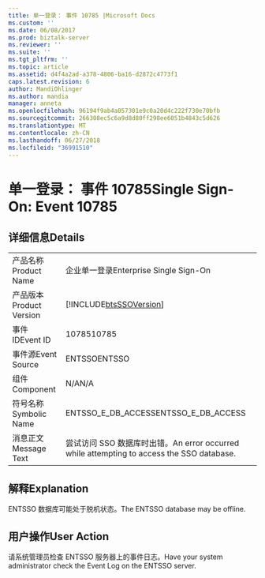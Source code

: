 ```yaml
---
title: 单一登录： 事件 10785 |Microsoft Docs
ms.custom: ''
ms.date: 06/08/2017
ms.prod: biztalk-server
ms.reviewer: ''
ms.suite: ''
ms.tgt_pltfrm: ''
ms.topic: article
ms.assetid: d4f4a2ad-a378-4806-ba16-d2872c4773f1
caps.latest.revision: 6
author: MandiOhlinger
ms.author: mandia
manager: anneta
ms.openlocfilehash: 96194f9ab4a057301e9c0a20d4c222f730e70bfb
ms.sourcegitcommit: 266308ec5c6a9d8d80ff298ee6051b4843c5d626
ms.translationtype: MT
ms.contentlocale: zh-CN
ms.lasthandoff: 06/27/2018
ms.locfileid: "36991510"
---
```

# <a name="single-sign-on-event-10785"></a><span data-ttu-id="d9d13-102">单一登录： 事件 10785</span><span class="sxs-lookup"><span data-stu-id="d9d13-102">Single Sign-On: Event 10785</span></span>
## <a name="details"></a><span data-ttu-id="d9d13-103">详细信息</span><span class="sxs-lookup"><span data-stu-id="d9d13-103">Details</span></span>  
  
|                 |                                                                |
|-----------------|----------------------------------------------------------------|
|  <span data-ttu-id="d9d13-104">产品名称</span><span class="sxs-lookup"><span data-stu-id="d9d13-104">Product Name</span></span>   |                   <span data-ttu-id="d9d13-105">企业单一登录</span><span class="sxs-lookup"><span data-stu-id="d9d13-105">Enterprise Single Sign-On</span></span>                    |
| <span data-ttu-id="d9d13-106">产品版本</span><span class="sxs-lookup"><span data-stu-id="d9d13-106">Product Version</span></span> |   [!INCLUDE[btsSSOVersion](../includes/btsssoversion-md.md)]   |
|    <span data-ttu-id="d9d13-107">事件 ID</span><span class="sxs-lookup"><span data-stu-id="d9d13-107">Event ID</span></span>     |                             <span data-ttu-id="d9d13-108">10785</span><span class="sxs-lookup"><span data-stu-id="d9d13-108">10785</span></span>                              |
|  <span data-ttu-id="d9d13-109">事件源</span><span class="sxs-lookup"><span data-stu-id="d9d13-109">Event Source</span></span>   |                             <span data-ttu-id="d9d13-110">ENTSSO</span><span class="sxs-lookup"><span data-stu-id="d9d13-110">ENTSSO</span></span>                             |
|    <span data-ttu-id="d9d13-111">组件</span><span class="sxs-lookup"><span data-stu-id="d9d13-111">Component</span></span>    |                              <span data-ttu-id="d9d13-112">N/A</span><span class="sxs-lookup"><span data-stu-id="d9d13-112">N/A</span></span>                               |
|  <span data-ttu-id="d9d13-113">符号名称</span><span class="sxs-lookup"><span data-stu-id="d9d13-113">Symbolic Name</span></span>  |                       <span data-ttu-id="d9d13-114">ENTSSO_E_DB_ACCESS</span><span class="sxs-lookup"><span data-stu-id="d9d13-114">ENTSSO_E_DB_ACCESS</span></span>                       |
|  <span data-ttu-id="d9d13-115">消息正文</span><span class="sxs-lookup"><span data-stu-id="d9d13-115">Message Text</span></span>   | <span data-ttu-id="d9d13-116">尝试访问 SSO 数据库时出错。</span><span class="sxs-lookup"><span data-stu-id="d9d13-116">An error occurred while attempting to access the SSO database.</span></span> |
  
## <a name="explanation"></a><span data-ttu-id="d9d13-117">解释</span><span class="sxs-lookup"><span data-stu-id="d9d13-117">Explanation</span></span>  
 <span data-ttu-id="d9d13-118">ENTSSO 数据库可能处于脱机状态。</span><span class="sxs-lookup"><span data-stu-id="d9d13-118">The ENTSSO database may be offline.</span></span>  
  
## <a name="user-action"></a><span data-ttu-id="d9d13-119">用户操作</span><span class="sxs-lookup"><span data-stu-id="d9d13-119">User Action</span></span>  
 <span data-ttu-id="d9d13-120">请系统管理员检查 ENTSSO 服务器上的事件日志。</span><span class="sxs-lookup"><span data-stu-id="d9d13-120">Have your system administrator check the Event Log on the ENTSSO server.</span></span>